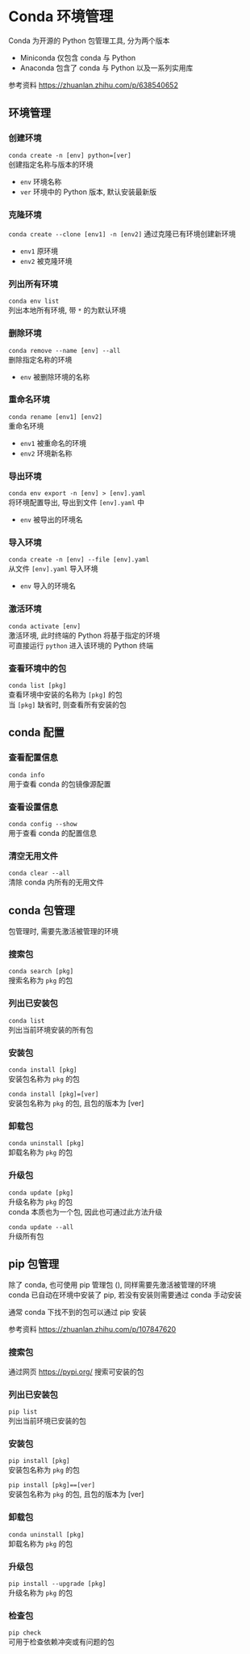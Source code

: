 # Conda 环境管理
Conda 为开源的 Python 包管理工具, 分为两个版本  
* Miniconda 仅包含 conda 与 Python
* Anaconda 包含了 conda 与 Python 以及一系列实用库

参考资料 <https://zhuanlan.zhihu.com/p/638540652>

## 环境管理
### 创建环境
`conda create -n [env] python=[ver]`  
创建指定名称与版本的环境

* `env` 环境名称
* `ver` 环境中的 Python 版本, 默认安装最新版

### 克隆环境
`conda create --clone [env1] -n [env2]`
通过克隆已有环境创建新环境

* `env1` 原环境
* `env2` 被克隆环境

### 列出所有环境
`conda env list`  
列出本地所有环境, 带 `*` 的为默认环境

### 删除环境
`conda remove --name [env] --all`  
删除指定名称的环境

* `env` 被删除环境的名称

### 重命名环境
`conda rename [env1] [env2]`  
重命名环境

* `env1` 被重命名的环境
* `env2` 环境新名称

### 导出环境
`conda env export -n [env] > [env].yaml`  
将环境配置导出, 导出到文件 `[env].yaml` 中

* `env` 被导出的环境名

### 导入环境
`conda create -n [env] --file [env].yaml`  
从文件 `[env].yaml` 导入环境

* `env` 导入的环境名

### 激活环境
`conda activate [env]`  
激活环境, 此时终端的 Python 将基于指定的环境  
可直接运行 `python` 进入该环境的 Python 终端

### 查看环境中的包
`conda list [pkg]`  
查看环境中安装的名称为 `[pkg]` 的包  
当 `[pkg]` 缺省时, 则查看所有安装的包

## conda 配置
### 查看配置信息
`conda info`  
用于查看 conda 的包镜像源配置

### 查看设置信息
`conda config --show`  
用于查看 conda 的配置信息

### 清空无用文件
`conda clear --all`  
清除 conda 内所有的无用文件

## conda 包管理
包管理时, 需要先激活被管理的环境

### 搜索包
`conda search [pkg]`  
搜索名称为 `pkg` 的包

### 列出已安装包
`conda list`  
列出当前环境安装的所有包

### 安装包
`conda install [pkg]`  
安装包名称为 `pkg` 的包  

`conda install [pkg]=[ver]`  
安装包名称为 `pkg` 的包, 且包的版本为 [ver]  

### 卸载包
`conda uninstall [pkg]`  
卸载名称为 `pkg` 的包

### 升级包
`conda update [pkg]`  
升级名称为 `pkg` 的包  
conda 本质也为一个包, 因此也可通过此方法升级

`conda update --all`  
升级所有包

## pip 包管理
除了 conda, 也可使用 pip 管理包 (), 同样需要先激活被管理的环境  
conda 已自动在环境中安装了 pip, 若没有安装则需要通过 conda 手动安装

通常 conda 下找不到的包可以通过 pip 安装

参考资料 <https://zhuanlan.zhihu.com/p/107847620>

### 搜索包
通过网页 <https://pypi.org/> 搜索可安装的包

### 列出已安装包
`pip list`  
列出当前环境已安装的包

### 安装包
`pip install [pkg]`  
安装包名称为 `pkg` 的包  

`pip install [pkg]==[ver]`  
安装包名称为 `pkg` 的包, 且包的版本为 [ver]  

### 卸载包
`conda uninstall [pkg]`  
卸载名称为 `pkg` 的包

### 升级包
`pip install --upgrade [pkg]`  
升级名称为 `pkg` 的包  

### 检查包
`pip check`  
可用于检查依赖冲突或有问题的包
